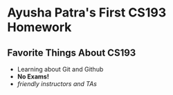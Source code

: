 # Ayusha Patra's First CS193 Homework


## Favorite Things About CS193

- Learning about Git and Github
- **No Exams!**
- _friendly instructors and TAs_



